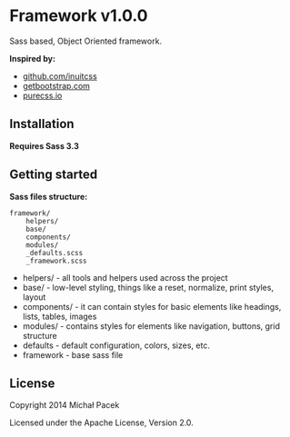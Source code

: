 # Framework v1.0.0

Sass based, Object Oriented framework. 

**Inspired by:**

* [github.com/inuitcss](https://github.com/inuitcss)
* [getbootstrap.com](http://getbootstrap.com/)
* [purecss.io](http://purecss.io/)

## Installation

**Requires Sass 3.3**

## Getting started

**Sass files structure:**

	framework/
		helpers/
		base/
		components/
		modules/
		_defaults.scss
		_framework.scss

* helpers/ - all tools and helpers used across the project
* base/ - low-level styling, things like a reset, normalize, print styles, layout
* components/ - it can contain styles for basic elements like headings, lists, tables, images
* modules/ - contains styles for elements like navigation, buttons, grid structure
* defaults - default configuration, colors, sizes, etc.
* framework - base sass file

## License

Copyright 2014 Michał Pacek

Licensed under the Apache License, Version 2.0.